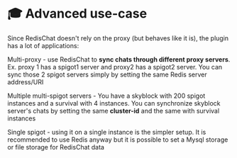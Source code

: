 # 🎓 Advanced use-case

Since RedisChat doesn't rely on the proxy (but behaves like it is), the plugin has a lot of applications:

Multi-proxy - use RedisChat to **sync chats through different proxy servers**. Ex. proxy 1 has a spigot1 server and proxy2 has a spigot2 server. You can sync those 2 spigot servers simply by setting the same Redis server address/URI

Multiple multi-spigot servers - You have a skyblock with 200 spigot instances and a survival with 4 instances. You can synchronize skyblock server's chats by setting the same **cluster-id** and the same with survival instances

Single spigot - using it on a single instance is the simpler setup. It is recommended to use Redis anyway but it is possible to set a Mysql storage or file storage for RedisChat data
